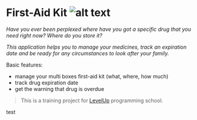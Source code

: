 First-Aid Kit ![alt text](https://www.cdc.gov/TemplatePackage/3.0/images/social/addthis-32.png "Red cross")
================
_Have you ever been perplexed where have you got a specific drug that you need right now?
Where do you store it?_

_This application helps you to manage your medicines, track an expiration date and be ready for any circumstances to look after your family._

Basic features:
- manage your multi boxes first-aid kit (what, where, how much)
- track drug expiration date
- get the warning that drug is overdue



> This is a training project for [LevelUp](http://levelp.ru) programming school.

test
